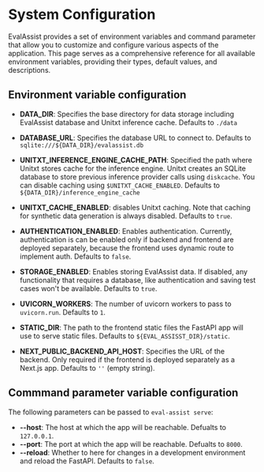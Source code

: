 # System Configuration

EvalAssist provides a set of environment variables and command parameter that allow you to customize and configure various aspects of the application. This page serves as a comprehensive reference for all available environment variables, providing their types, default values, and descriptions.

## Environment variable configuration

- **DATA_DIR**: Specifies the base directory for data storage including EvalAssist database and Unitxt inference cache. Defaults to `./data`

- **DATABASE_URL**: Specifies the database URL to connect to. Defaults to `sqlite:///${DATA_DIR}/evalassist.db`

- **UNITXT_INFERENCE_ENGINE_CACHE_PATH**: Specified the path where Unitxt stores cache for the inference engine. Unitxt creates an SQLite database to store previous 
inference provider calls using `diskcache`. You can disable caching using `$UNITXT_CACHE_ENABLED`. Defaults to `${DATA_DIR}/inference_engine_cache`
- **UNITXT_CACHE_ENABLED**: disables Unitxt caching. Note that caching for synthetic data generation is always disabled. Defaults to `true`.

- **AUTHENTICATION_ENABLED**: Enables authentication. Currently, authentication is can be enabled only if backend and frontend are deployed separately, because the frontend uses dynamic route to implement auth. Defaults to `false`.
- **STORAGE_ENABLED**: Enables storing EvalAssist data. If disabled, any functionality that requires a database, like authentication and saving test cases won't be available. Defaults to `true`.
- **UVICORN_WORKERS**: The number of uvicorn workers to pass to `uvicorn.run`. Defaults to `1`.

- **STATIC_DIR**: The path to the frontend static files the FastAPI app will use to serve static files. Defaults to `${EVAL_ASSISST_DIR}/static`.

- **NEXT_PUBLIC_BACKEND_API_HOST**: Specifies the URL of the backend. Only required if the frontend is deployed separately as a Next.js app. Defaults to `''` (empty string).

## Commmand parameter variable configuration

The following parameters can be passed to `eval-assist serve`:

- **--host**: The host at which the app will be reachable. Defualts to `127.0.0.1`.
- **--port**: The port at which the app will be reachable. Defualts to `8000`.
- **--reload**: Whether to here for changes in a development environment and reload the FastAPI. Defaults to `false`.
